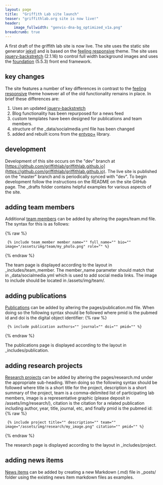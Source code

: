 ```yaml
---
layout: page
title:  "Griffith Lab site launch"
teaser: "griffithlab.org site is now live!"
header:
    image_fullwidth: "genvis-dna-bg_optimized_v1a.png"
breadcrumb: true
---
```


A first draft of the griffith lab site is now live. The site uses the static site generator [jekyll](https://jekyllrb.com/) and is based on the [feeling responsive](https://github.com/Phlow/feeling-responsive) theme. The site uses [jquery-backstretch](https://github.com/jquery-backstretch/jquery-backstretch) (2.1.16) to control full width background images and uses the [foundation](https://foundation.zurb.com/) (5.5.3) front end framework.

## key changes

The site features a number of key differences in contrast to the [feeling responsive](https://github.com/Phlow/feeling-responsive) theme however all of the old functionality remains in place. In brief these differences are:

1. Uses an updated [jquery-backstretch](https://github.com/jquery-backstretch/jquery-backstretch)
2. Blog functionality has been repurposed for a news feed
3. custom templates have been designed for publications and team members.
4. structure of the _data/socialmedia.yml file has been changed
5. added and rebuilt icons from the [entypo+](http://www.entypo.com/) library.

## development

Development of this site occurs on the "dev" branch at [https://github.com/griffithlab/griffithlab.github.io](https://github.com/griffithlab/griffithlab.github.io). The live site is published on the "master" branch and is periodically synced with "dev". To begin development follow the instructions on the README on the site GitHub page. The _drafts folder contains helpful examples for various aspects of the site.

## adding team members

Additional [team members](/team/) can be added by altering the pages/team.md file. The syntax for this is as follows:

{% raw %}
~~~~
 {% include team_member member_name="" full_name="" bio="" image="/assets/img/team/my_photo.png" role="" %}
~~~~
{% endraw %}

The team page is displayed according to the layout in _includes/team_member. The member_name parameter should match that in _data/socialmedia.yml which is used to add social media links. The image to include should be located in /assets/img/team/.

## adding publications

[Publications](/publications/) can be added by altering the pages/publication.md file. When doing so the following syntax should be followed where pmid is the pubmed id and doi is the digital object identifier:
{% raw %}
~~~~
 {% include publication authors="" journal="" doi="" pmid="" %}
~~~~
{% endraw %}

The publications page is displayed according to the layout in _includes/publication.

## adding research projects

[Research projects](/research/) can be added by altering the pages/research.md under the appropriate sub-heading. When doing so the following syntax should be followed where title is a short title for the project, description is a short summary of the project, team is a comma-delimited list of participating lab members, image is a representative graphic (please deposit in /assets/img/research/), citation is the citation for a related publication including author, year, title, journal, etc, and finally pmid is the pubmed id: 
{% raw %}
~~~~
 {% include project title="" description="" team="" image="/assets/img/research/my_image.png" citation="" pmid="" %}
~~~~
{% endraw %}

The research page is displayed according to the layout in _includes/project.
  
## adding news items

[News items](/news/) can be added by creating a new Markdown (.md) file in _posts/ folder using the existing news item markdown files as examples.

